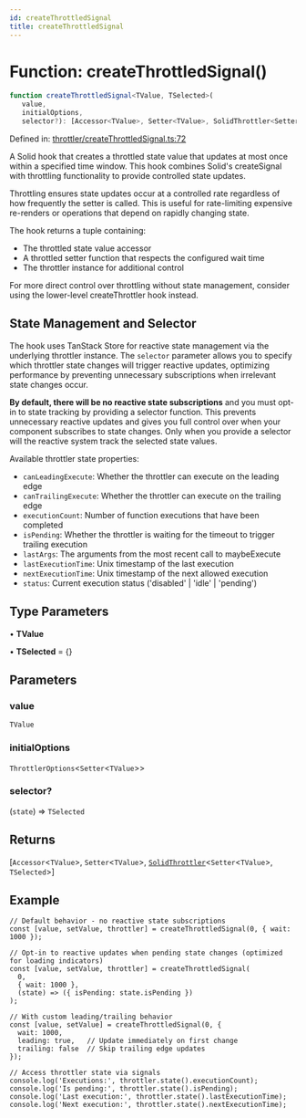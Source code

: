 ```yaml
---
id: createThrottledSignal
title: createThrottledSignal
---
```


<!-- DO NOT EDIT: this page is autogenerated from the type comments -->

# Function: createThrottledSignal()

```ts
function createThrottledSignal<TValue, TSelected>(
   value, 
   initialOptions, 
   selector?): [Accessor<TValue>, Setter<TValue>, SolidThrottler<Setter<TValue>, TSelected>]
```

Defined in: [throttler/createThrottledSignal.ts:72](https://github.com/TanStack/persister/blob/main/packages/solid-persister/src/throttler/createThrottledSignal.ts#L72)

A Solid hook that creates a throttled state value that updates at most once within a specified time window.
This hook combines Solid's createSignal with throttling functionality to provide controlled state updates.

Throttling ensures state updates occur at a controlled rate regardless of how frequently the setter is called.
This is useful for rate-limiting expensive re-renders or operations that depend on rapidly changing state.

The hook returns a tuple containing:
- The throttled state value accessor
- A throttled setter function that respects the configured wait time
- The throttler instance for additional control

For more direct control over throttling without state management,
consider using the lower-level createThrottler hook instead.

## State Management and Selector

The hook uses TanStack Store for reactive state management via the underlying throttler instance.
The `selector` parameter allows you to specify which throttler state changes will trigger reactive updates,
optimizing performance by preventing unnecessary subscriptions when irrelevant state changes occur.

**By default, there will be no reactive state subscriptions** and you must opt-in to state
tracking by providing a selector function. This prevents unnecessary reactive updates and gives you
full control over when your component subscribes to state changes. Only when you provide a selector will
the reactive system track the selected state values.

Available throttler state properties:
- `canLeadingExecute`: Whether the throttler can execute on the leading edge
- `canTrailingExecute`: Whether the throttler can execute on the trailing edge
- `executionCount`: Number of function executions that have been completed
- `isPending`: Whether the throttler is waiting for the timeout to trigger trailing execution
- `lastArgs`: The arguments from the most recent call to maybeExecute
- `lastExecutionTime`: Unix timestamp of the last execution
- `nextExecutionTime`: Unix timestamp of the next allowed execution
- `status`: Current execution status ('disabled' | 'idle' | 'pending')

## Type Parameters

• **TValue**

• **TSelected** = \{\}

## Parameters

### value

`TValue`

### initialOptions

`ThrottlerOptions`\<`Setter`\<`TValue`\>\>

### selector?

(`state`) => `TSelected`

## Returns

\[`Accessor`\<`TValue`\>, `Setter`\<`TValue`\>, [`SolidThrottler`](../../../interfaces/solidthrottler.md)\<`Setter`\<`TValue`\>, `TSelected`\>\]

## Example

```tsx
// Default behavior - no reactive state subscriptions
const [value, setValue, throttler] = createThrottledSignal(0, { wait: 1000 });

// Opt-in to reactive updates when pending state changes (optimized for loading indicators)
const [value, setValue, throttler] = createThrottledSignal(
  0,
  { wait: 1000 },
  (state) => ({ isPending: state.isPending })
);

// With custom leading/trailing behavior
const [value, setValue] = createThrottledSignal(0, {
  wait: 1000,
  leading: true,   // Update immediately on first change
  trailing: false  // Skip trailing edge updates
});

// Access throttler state via signals
console.log('Executions:', throttler.state().executionCount);
console.log('Is pending:', throttler.state().isPending);
console.log('Last execution:', throttler.state().lastExecutionTime);
console.log('Next execution:', throttler.state().nextExecutionTime);
```

